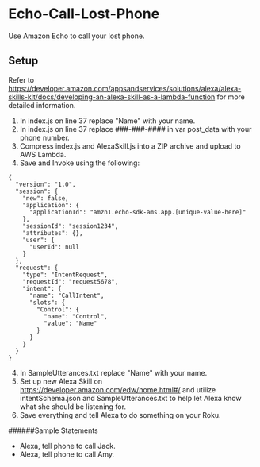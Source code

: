 # Echo-Call-Lost-Phone
Use Amazon Echo to call your lost phone.

## Setup

Refer to https://developer.amazon.com/appsandservices/solutions/alexa/alexa-skills-kit/docs/developing-an-alexa-skill-as-a-lambda-function for more detailed information.

1. In index.js on line 37 replace "Name" with your name.
2. In index.js on line 37 replace ###-###-#### in var post_data with your phone number.
3. Compress index.js and AlexaSkill.js into a ZIP archive and upload to AWS Lambda.
4. Save and Invoke using the following:
```
{
  "version": "1.0",
  "session": {
    "new": false,
    "application": {
      "applicationId": "amzn1.echo-sdk-ams.app.[unique-value-here]"
    },
    "sessionId": "session1234",
    "attributes": {},
    "user": {
      "userId": null
    }
  },
  "request": {
    "type": "IntentRequest",
    "requestId": "request5678",
    "intent": {
      "name": "CallIntent",
      "slots": {
        "Control": {
          "name": "Control",
          "value": "Name"
        }
      }
    }
  }
}
```
4. In SampleUtterances.txt replace "Name" with your name.
5. Set up new Alexa Skill on https://developer.amazon.com/edw/home.html#/ and utilize intentSchema.json and SampleUtterances.txt to help let Alexa know what she should be listening for.
6. Save everything and tell Alexa to do something on your Roku.

######Sample Statements
* Alexa, tell phone to call Jack.
* Alexa, tell phone to call Amy.
